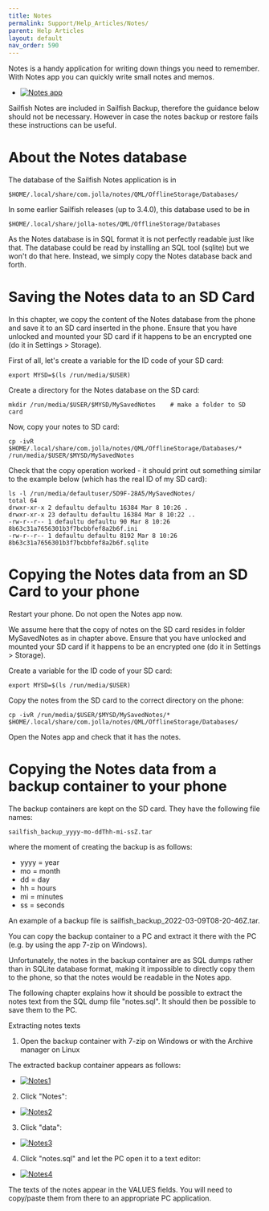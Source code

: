 ```yaml
---
title: Notes
permalink: Support/Help_Articles/Notes/
parent: Help Articles
layout: default
nav_order: 590
---
```


Notes is a handy application for writing down things you need to remember. With Notes app you can quickly write small notes and memos.

<div class="flex-images" markdown="1">

* <a href="Notes.png" class="narrow-image"><img src="Notes.png" alt="Notes app"></a>
  <span class="md_figcaption">
  </span>
</div>

Sailfish Notes are included in Sailfish Backup, therefore the guidance below should not be necessary. However in case the notes backup or restore fails these instructions can be useful.

# About the Notes database

The database of the Sailfish Notes application is in
```
$HOME/.local/share/com.jolla/notes/QML/OfflineStorage/Databases/
```

In some earlier Sailfish releases (up to 3.4.0), this database used to be in
```
$HOME/.local/share/jolla-notes/QML/OfflineStorage/Databases
```

As the Notes database is in SQL format it is not perfectly readable just like that. The database could be read by installing an SQL tool (sqlite) but we won't do that here. Instead, we simply copy the Notes database back and forth.

# Saving the Notes data to an SD Card

In this chapter, we copy the content of the Notes database from the phone and save it to an SD card inserted in the phone. Ensure that you have unlocked and mounted your SD card if it happens to be an encrypted one (do it in Settings > Storage).

First of all, let's create a variable for the ID code of your SD card:
```
export MYSD=$(ls /run/media/$USER)
```
Create a directory for the Notes database on the SD card:
```
mkdir /run/media/$USER/$MYSD/MySavedNotes    # make a folder to SD card
```
Now, copy your notes to SD card:
```
cp -ivR $HOME/.local/share/com.jolla/notes/QML/OfflineStorage/Databases/* /run/media/$USER/$MYSD/MySavedNotes
```
Check that the copy operation worked - it should print out something similar to the example below (which has the real ID of my SD card):

```
ls -l /run/media/defaultuser/5D9F-28A5/MySavedNotes/
total 64
drwxr-xr-x 2 defaultu defaultu 16384 Mar 8 10:26 .
drwxr-xr-x 23 defaultu defaultu 16384 Mar 8 10:22 ..
-rw-r--r-- 1 defaultu defaultu 90 Mar 8 10:26 8b63c31a7656301b3f7bcbbfef8a2b6f.ini
-rw-r--r-- 1 defaultu defaultu 8192 Mar 8 10:26 8b63c31a7656301b3f7bcbbfef8a2b6f.sqlite
```

# Copying the Notes data from an SD Card to your phone

Restart your phone. Do not open the Notes app now.

We assume here that the copy of notes on the SD card resides in folder MySavedNotes as in chapter above. Ensure that you have unlocked and mounted your SD card if it happens to be an encrypted one (do it in Settings > Storage).

Create a variable for the ID code of your SD card:
```
export MYSD=$(ls /run/media/$USER)
```
Copy the notes from the SD card to the correct directory on the phone:
```
cp -ivR /run/media/$USER/$MYSD/MySavedNotes/* $HOME/.local/share/com.jolla/notes/QML/OfflineStorage/Databases/
```
Open the Notes app and check that it has the notes.

# Copying the Notes data from a backup container to your phone

The backup containers are kept on the SD card. They have the following file names:
```
sailfish_backup_yyyy-mo-ddThh-mi-ssZ.tar
```
where the moment of creating the backup is as follows:

- yyyy = year
- mo = month
- dd = day
- hh = hours
- mi = minutes
- ss = seconds

An example of a backup file is sailfish_backup_2022-03-09T08-20-46Z.tar.

You can copy the backup container to a PC and extract it there with the PC (e.g. by using the app 7-zip on Windows).

Unfortunately, the notes in the backup container are as SQL dumps rather than in SQLite database format, making it impossible to directly copy them to the phone, so that the notes would be readable in the Notes app.

The following chapter explains how it should be possible to extract the notes text from the SQL dump file "notes.sql". It should then be possible to save them to the PC.

Extracting notes texts

1) Open the backup container with 7-zip on Windows or with the Archive manager on Linux

The extracted backup container appears as follows:

<div class="flex-images" markdown="1">

* <a href="Notes1.jpg" class="narrow-image"><img src="Notes1.jpg" alt="Notes1"></a>
  <span class="md_figcaption">
  </span>
</div>

2) Click "Notes":

<div class="flex-images" markdown="1">

* <a href="Notes2.jpg" class="narrow-image"><img src="Notes2.jpg" alt="Notes2"></a>
  <span class="md_figcaption">
  </span>
</div>

3) Click "data":

<div class="flex-images" markdown="1">

* <a href="Notes3.jpg" class="narrow-image"><img src="Notes3.jpg" alt="Notes3"></a>
  <span class="md_figcaption">
  </span>
</div>

4) Click "notes.sql" and let the PC open it to a text editor:

<div class="flex-images" markdown="1">

* <a href="Notes4.png" class="narrow-image"><img src="Notes4.png" alt="Notes4"></a>
  <span class="md_figcaption">
  </span>
</div>

The texts of the notes appear in the VALUES fields. You will need to copy/paste them from there to an appropriate PC application.
